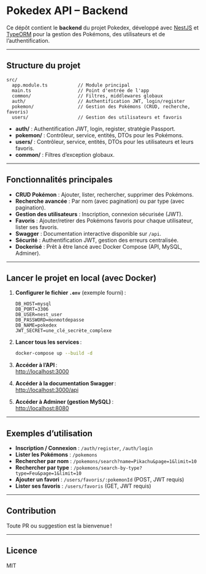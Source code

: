 # Pokedex API – Backend

Ce dépôt contient le **backend** du projet Pokedex, développé avec [NestJS](https://nestjs.com/) et [TypeORM](https://typeorm.io/) pour la gestion des Pokémons, des utilisateurs et de l’authentification.

---

## Structure du projet

```
src/
  app.module.ts           // Module principal
  main.ts                 // Point d'entrée de l'app
  common/                 // Filtres, middlewares globaux
  auth/                   // Authentification JWT, login/register
  pokemon/                // Gestion des Pokémons (CRUD, recherche, favoris)
  users/                  // Gestion des utilisateurs et favoris
```

- **auth/** : Authentification JWT, login, register, stratégie Passport.
- **pokemon/** : Contrôleur, service, entités, DTOs pour les Pokémons.
- **users/** : Contrôleur, service, entités, DTOs pour les utilisateurs et leurs favoris.
- **common/** : Filtres d’exception globaux.

---

## Fonctionnalités principales

- **CRUD Pokémon** : Ajouter, lister, rechercher, supprimer des Pokémons.
- **Recherche avancée** : Par nom (avec pagination) ou par type (avec pagination).
- **Gestion des utilisateurs** : Inscription, connexion sécurisée (JWT).
- **Favoris** : Ajouter/retirer des Pokémons favoris pour chaque utilisateur, lister ses favoris.
- **Swagger** : Documentation interactive disponible sur `/api`.
- **Sécurité** : Authentification JWT, gestion des erreurs centralisée.
- **Dockerisé** : Prêt à être lancé avec Docker Compose (API, MySQL, Adminer).

---

## Lancer le projet en local (avec Docker)

1. **Configurer le fichier `.env`** (exemple fourni) :

    ```
    DB_HOST=mysql
    DB_PORT=3306
    DB_USER=nest_user
    DB_PASSWORD=monmotdepasse
    DB_NAME=pokedex
    JWT_SECRET=une_clé_secrète_complexe
    ```

2. **Lancer tous les services** :

    ```bash
    docker-compose up --build -d
    ```

3. **Accéder à l’API** :  
   [http://localhost:3000](http://localhost:3000)

4. **Accéder à la documentation Swagger** :  
   [http://localhost:3000/api](http://localhost:3000/api)

5. **Accéder à Adminer (gestion MySQL)** :  
   [http://localhost:8080](http://localhost:8080)

---

## Exemples d’utilisation

- **Inscription / Connexion** : `/auth/register`, `/auth/login`
- **Lister les Pokémons** : `/pokemons`
- **Rechercher par nom** : `/pokemons/search?name=Pikachu&page=1&limit=10`
- **Rechercher par type** : `/pokemons/search-by-type?type=Feu&page=1&limit=10`
- **Ajouter un favori** : `/users/favoris/:pokemonId` (POST, JWT requis)
- **Lister ses favoris** : `/users/favoris` (GET, JWT requis)

---

## Contribution

Toute PR ou suggestion est la bienvenue !

---

## Licence

MIT
